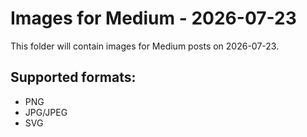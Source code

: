 # Images for Medium - 2026-07-23

This folder will contain images for Medium posts on 2026-07-23.

## Supported formats:
- PNG
- JPG/JPEG
- SVG
